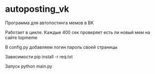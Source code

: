 # autoposting_vk
Программа для автопостинга мемов в ВК

Работает в цикле. Каждые 400 сек проверяет есть ли новый мем на сайте topmeme

В config.py добавляем логин пароль своей страницы

Зависимости pip install -r req.txt

Запуск python main.py
